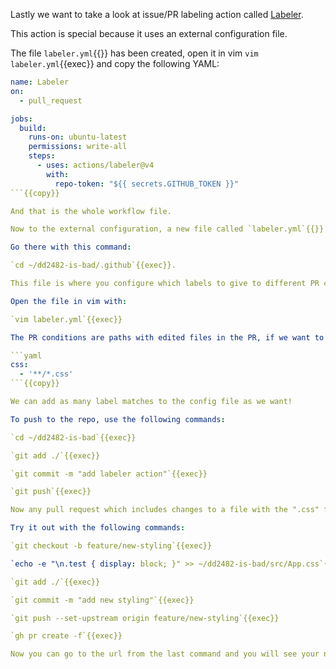 Lastly we want to take a look at issue/PR labeling action called [Labeler](https://github.com/marketplace/actions/labeler).

This action is special because it uses an external configuration file.

The file `labeler.yml`{{}} has been created, open it in vim `vim labeler.yml`{{exec}} and copy the following YAML:

```yaml
name: Labeler
on:
  - pull_request

jobs:
  build:
    runs-on: ubuntu-latest
    permissions: write-all
    steps:
      - uses: actions/labeler@v4
        with:
          repo-token: "${{ secrets.GITHUB_TOKEN }}"
```{{copy}}

And that is the whole workflow file.

Now to the external configuration, a new file called `labeler.yml`{{}} has been created in the `.github/`{{}} directory.

Go there with this command:

`cd ~/dd2482-is-bad/.github`{{exec}}.

This file is where you configure which labels to give to different PR conditions.

Open the file in vim with:

`vim labeler.yml`{{exec}}

The PR conditions are paths with edited files in the PR, if we want to add a label `css`{{}} to any changes in `.css`{{}} files, we would write the following:

```yaml
css:
  - '**/*.css'
```{{copy}}

We can add as many label matches to the config file as we want!

To push to the repo, use the following commands:

`cd ~/dd2482-is-bad`{{exec}}

`git add ./`{{exec}}

`git commit -m "add labeler action"`{{exec}}

`git push`{{exec}}

Now any pull request which includes changes to a file with the ".css" file ending will be labeled as "css".

Try it out with the following commands:

`git checkout -b feature/new-styling`{{exec}}

`echo -e "\n.test { display: block; }" >> ~/dd2482-is-bad/src/App.css`{{exec}}

`git add ./`{{exec}}

`git commit -m "add new styling"`{{exec}}

`git push --set-upstream origin feature/new-styling`{{exec}}

`gh pr create -f`{{exec}}

Now you can go to the url from the last command and you will see your new pull request, it should soon be labeled with the css label.